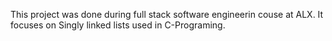 This project was done during full stack software engineerin couse at ALX. It focuses on Singly linked lists used in C-Programing.

